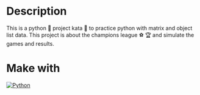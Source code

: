 # Description
This is a python 🐍 project kata 🥋 to practice python with matrix and object list data. This project is about the champions league ⚽️ 🏆 and simulate the games and results.

# Make with
[![Python](https://img.shields.io/badge/python-2b5b84?style=for-the-badge&logo=python&logoColor=white&labelColor=000000)]()